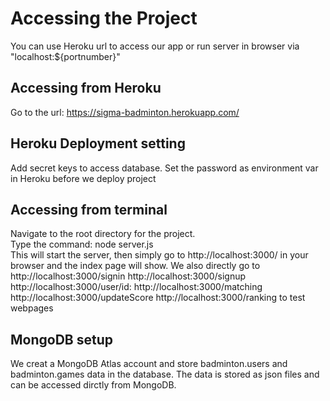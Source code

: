 # Accessing the Project
You can use Heroku url to access our app or run server in browser via "localhost:${portnumber}"

## Accessing from Heroku
Go to the url: https://sigma-badminton.herokuapp.com/

## Heroku Deployment setting
Add secret keys to access database.
Set the password as environment var in Heroku before we deploy project

## Accessing from terminal
Navigate to the root directory for the project.  
Type the command: node server.js  
This will start the server, then simply go to http://localhost:3000/ in your browser and the index page will show.
We also directly go to http://localhost:3000/signin http://localhost:3000/signup http://localhost:3000/user/id:
http://localhost:3000/matching http://localhost:3000/updateScore http://localhost:3000/ranking to test webpages

## MongoDB setup
We creat a MongoDB Atlas account and store badminton.users and badminton.games data in the database. The data is stored as json files and can be accessed dirctly from MongoDB.
